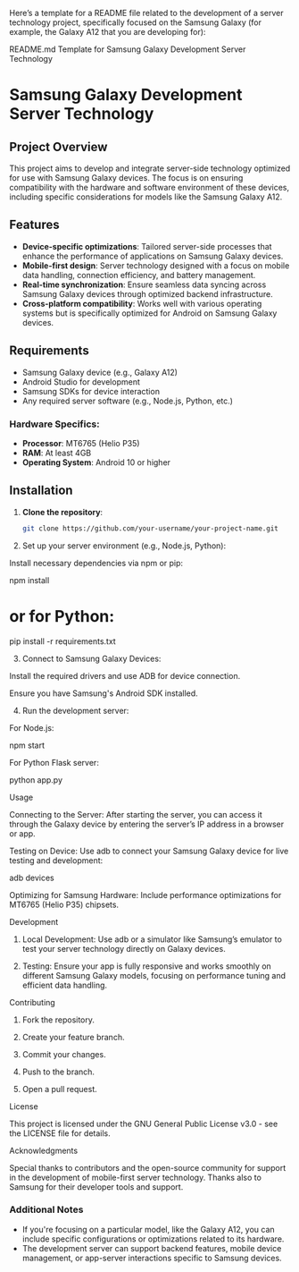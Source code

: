 Here’s a template for a README file related to the development of a server technology project, specifically focused on the Samsung Galaxy (for example, the Galaxy A12 that you are developing for):

README.md Template for Samsung Galaxy Development Server Technology

# Samsung Galaxy Development Server Technology

## Project Overview
This project aims to develop and integrate server-side technology optimized for use with Samsung Galaxy devices. The focus is on ensuring compatibility with the hardware and software environment of these devices, including specific considerations for models like the Samsung Galaxy A12.

## Features
- **Device-specific optimizations**: Tailored server-side processes that enhance the performance of applications on Samsung Galaxy devices.
- **Mobile-first design**: Server technology designed with a focus on mobile data handling, connection efficiency, and battery management.
- **Real-time synchronization**: Ensure seamless data syncing across Samsung Galaxy devices through optimized backend infrastructure.
- **Cross-platform compatibility**: Works well with various operating systems but is specifically optimized for Android on Samsung Galaxy devices.

## Requirements
- Samsung Galaxy device (e.g., Galaxy A12)
- Android Studio for development
- Samsung SDKs for device interaction
- Any required server software (e.g., Node.js, Python, etc.)

### Hardware Specifics:
- **Processor**: MT6765 (Helio P35)
- **RAM**: At least 4GB
- **Operating System**: Android 10 or higher

## Installation

1. **Clone the repository**:
   ```bash
   git clone https://github.com/your-username/your-project-name.git

2. Set up your server environment (e.g., Node.js, Python):

Install necessary dependencies via npm or pip:

npm install
# or for Python:
pip install -r requirements.txt



3. Connect to Samsung Galaxy Devices:

Install the required drivers and use ADB for device connection.

Ensure you have Samsung's Android SDK installed.



4. Run the development server:

For Node.js:

npm start

For Python Flask server:

python app.py




Usage

Connecting to the Server: After starting the server, you can access it through the Galaxy device by entering the server’s IP address in a browser or app.

Testing on Device: Use adb to connect your Samsung Galaxy device for live testing and development:

adb devices

Optimizing for Samsung Hardware: Include performance optimizations for MT6765 (Helio P35) chipsets.


Development

1. Local Development: Use adb or a simulator like Samsung’s emulator to test your server technology directly on Galaxy devices.


2. Testing: Ensure your app is fully responsive and works smoothly on different Samsung Galaxy models, focusing on performance tuning and efficient data handling.



Contributing

1. Fork the repository.


2. Create your feature branch.


3. Commit your changes.


4. Push to the branch.


5. Open a pull request.



License

This project is licensed under the GNU General Public License v3.0 - see the LICENSE file for details.

Acknowledgments

Special thanks to contributors and the open-source community for support in the development of mobile-first server technology. Thanks also to Samsung for their developer tools and support.

### Additional Notes

- If you're focusing on a particular model, like the Galaxy A12, you can include specific configurations or optimizations related to its hardware.
- The development server can support backend features, mobile device management, or app-server interactions specific to Samsung devices.

